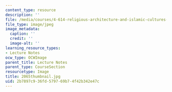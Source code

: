```yaml
---
content_type: resource
description: ''
file: /media/courses/4-614-religious-architecture-and-islamic-cultures-fall-2002/2b7897c936fd579769b74f42b342e47c_2065thumbnail.jpg
file_type: image/jpeg
image_metadata:
  caption: ''
  credit: ''
  image-alt: ''
learning_resource_types:
- Lecture Notes
ocw_type: OCWImage
parent_title: Lecture Notes
parent_type: CourseSection
resourcetype: Image
title: 2065thumbnail.jpg
uid: 2b7897c9-36fd-5797-69b7-4f42b342e47c
---
```

